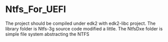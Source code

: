 # Ntfs_For_UEFI
The project should be compiled under edk2 with edk2-libc project. The library folder is Ntfs-3g source code modified a little. The NtfsDxe folder is simple file system abstracting the NTFS

